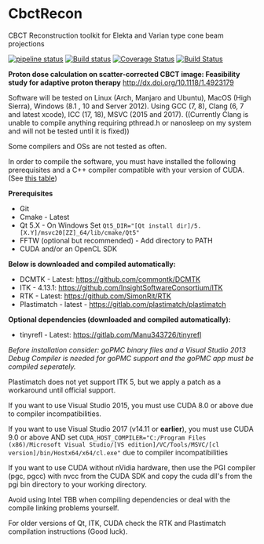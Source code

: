 # CbctRecon
CBCT Reconstruction toolkit for Elekta and Varian type cone beam projections

[![pipeline status](https://gitlab.com/agravgaard/cbctrecon/badges/master/pipeline.svg)](https://gitlab.com/agravgaard/cbctrecon/commits/master)
[![Build status](https://ci.appveyor.com/api/projects/status/ek8g59aguufokj3q?svg=true)](https://ci.appveyor.com/project/agravgaard/cbctrecon)
[![Coverage Status](https://coveralls.io/repos/gitlab/agravgaard/cbctrecon/badge.svg?branch=master)](https://coveralls.io/gitlab/agravgaard/cbctrecon?branch=master)
[![Build Status](https://travis-ci.com/agravgaard/cbctrecon.svg?branch=master)](https://travis-ci.com/agravgaard/cbctrecon)

**Proton dose calculation on scatter-corrected CBCT image: Feasibility study for adaptive proton therapy**
http://dx.doi.org/10.1118/1.4923179

Software will be tested on Linux (Arch, Manjaro and Ubuntu), MacOS (High Sierra), Windows (8.1 , 10 and Server 2012).
Using GCC (7, 8), Clang (6, 7 and latest xcode), ICC (17, 18), MSVC (2015 and 2017).
((Currently Clang is unable to compile anything requiring pthread.h or nanosleep on my system and will not be tested until it is fixed))

Some compilers and OSs are not tested as often.

In order to compile the software, you must have installed the following prerequisites and a C++ compiler compatible with your version of CUDA. (See [this table](https://gist.github.com/ax3l/9489132))

**Prerequisites**
 - Git
 - Cmake - Latest
 - Qt 5.X - On Windows Set `Qt5_DIR="[Qt install dir]/5.[X.Y]/msvc20[ZZ]_64/lib/cmake/Qt5"`
 - FFTW (optional but recommended) - Add directory to PATH
 - CUDA and/or an OpenCL SDK

**Below is downloaded and compiled automatically:**
 - DCMTK - Latest: https://github.com/commontk/DCMTK
 - ITK - 4.13.1: https://github.com/InsightSoftwareConsortium/ITK
 - RTK - Latest: https://github.com/SimonRit/RTK
 - Plastimatch - latest - https://gitlab.com/plastimatch/plastimatch

**Optional dependencies (downloaded and compiled automatically):**
 - tinyrefl - Latest: https://gitlab.com/Manu343726/tinyrefl

*Before installation consider:
goPMC binary files and a Visual Studio 2013 Debug Compiler is needed for goPMC support and the goPMC app must be compiled seperately.*

Plastimatch does not yet support ITK 5, but we apply a patch as a workaround until official support.

If you want to use Visual Studio 2015, you must use CUDA 8.0 or above due to compiler incompatibilities.

If you want to use Visual Studio 2017 (v14.11 or **earlier**), you must use CUDA 9.0 or above AND set `CUDA_HOST_COMPILER="C:/Program Files (x86)/Microsoft Visual Studio/[VS edition]/VC/Tools/MSVC/[cl version]/bin/Hostx64/x64/cl.exe"` due to compiler incompatibilities

If you want to use CUDA without nVidia hardware, then use the PGI compiler (pgc, pgcc) with nvcc from the CUDA SDK and copy the cuda dll's from the pgi bin directory to your working directory.

Avoid using Intel TBB when compiling dependencies or deal with the compile linking problems yourself.

For older versions of Qt, ITK, CUDA check the RTK and Plastimatch compilation instructions (Good luck).

